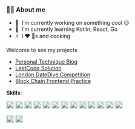### 👩‍💻 About me

- 🔭 &nbsp;I’m currently working on something cool :wink:
- 🌱 &nbsp;I’m currently learning Kotlin, React, Go
- ⚡ &nbsp;I :heart: :dog:s and cooking

Welcome to see my projects
  - [Personal Technique Blog](https://github.com/lilylovescoding/lilylovescoding.github.io)
  - [LeetCode Solution](https://github.com/lilylovescoding/LeetCode.git)
  - [London DateDive Competition](https://github.com/lilylovescoding/London-DataDive-CUSP-Competition)
  - [Block Chain Frontend Practice](https://github.com/lilylovescoding/BlockChain.git)
 
**Skills:**

<code><img height="20" src="http://cdn.jsdelivr.net/npm/simple-icons@v5/icons/java.svg"></code>
<code><img height="20" src="http://cdn.jsdelivr.net/npm/simple-icons@v5/icons/spring.svg"></code>
<code><img height="20" src="http://cdn.jsdelivr.net/npm/simple-icons@v5/icons/springboot.svg"></code>
<code><img height="20" src="http://cdn.jsdelivr.net/npm/simple-icons@v5/icons/alibabacloud.svg"></code>
<code><img height="20" src="http://cdn.jsdelivr.net/npm/simple-icons@v5/icons/hibernate.svg"></code>
<code><img height="20" src="http://cdn.jsdelivr.net/npm/simple-icons@v5/icons/mysql.svg"></code>
<code><img height="20" src="http://cdn.jsdelivr.net/npm/simple-icons@v5/icons/redis.svg"></code>
<code><img height="20" src="http://cdn.jsdelivr.net/npm/simple-icons@v5/icons/elasticsearch.svg"></code>
<code><img height="20" src="http://cdn.jsdelivr.net/npm/simple-icons@v5/icons/git.svg"></code>
<code><img height="20" src="http://cdn.jsdelivr.net/npm/simple-icons@v5/icons/python.svg"></code>
<code><img height="20" src="http://cdn.jsdelivr.net/npm/simple-icons@v5/icons/anaconda.svg"></code>
<code><img height="20" src="http://cdn.jsdelivr.net/npm/simple-icons@v5/icons/react.svg"></code>
<code><img height="20" src="http://cdn.jsdelivr.net/npm/simple-icons@v5/icons/androidstudio.svg"></code>

<code><img height="20" src="http://cdn.jsdelivr.net/npm/simple-icons@v5/icons/amazons3.svg"></code>
<code><img height="20" src="http://cdn.jsdelivr.net/npm/simple-icons@v5/icons/googlecloud.svg"></code>
